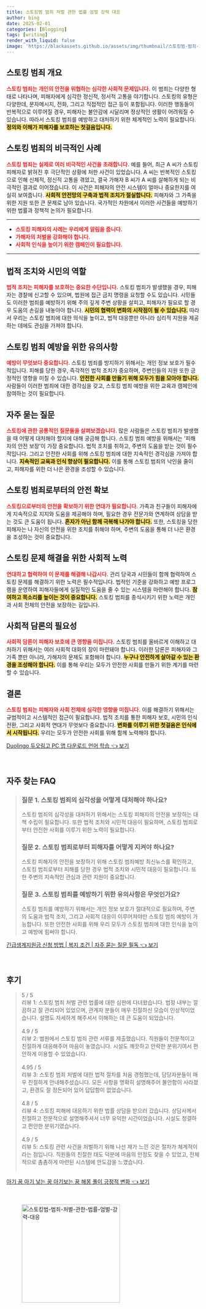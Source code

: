 ```yaml
---
title: 스토킹범 범죄 처벌 관한 법률 엄벌 강력 대응
author: bing
date: 2025-02-01
categories: [Blogging]
tags: [writing]
render_with_liquid: false
image: 'https://blackassets.github.io/assets/img/thumbnail/스토킹범-범죄-처벌-관한-법률-엄벌-강력-대응.webp'
---
```



<h2 id='스토킹 범죄 개요'>스토킹 범죄 개요</h2>

<p><b><span style="color: #ee2323;">스토킹 범죄는 개인의 안전을 위협하는 심각한 사회적 문제입니다.</span></b> 이 범죄는 다양한 형태로 나타나며, 피해자에게 심각한 정신적, 정서적 고통을 야기합니다. 스토킹의 유형은 다양한데, 문자메시지, 전화, 그리고 직접적인 접근 등이 포함됩니다. 이러한 행동들이 반복적으로 이루어질 경우, 피해자는 불안감에 시달리며 정상적인 생활이 어려워질 수 있습니다. 따라서 스토킹 범죄를 예방하고 대처하기 위한 체계적인 노력이 필요합니다. <b><span style="background-color: #ffe066;">정의와 이해가 피해자를 보호하는 첫걸음입니다.</span></b></p>

<h2 id='스토킹 범죄의 비극적인 사례'>스토킹 범죄의 비극적인 사례</h2>

<p><b><span style="color: #ee2323;">스토킹 범죄는 실제로 여러 비극적인 사건을 초래합니다.</span></b> 예를 들어, 최근 A 씨가 스토킹 피해자로 밝혀진 후 극단적인 상황에 처한 사건이 있었습니다. A 씨는 반복적인 스토킹으로 인해 신체적, 정신적 고통을 겪었고, 결국 가해자 B 씨가 A 씨를 살해하게 되는 비극적인 결과로 이어졌습니다. 이 사건은 피해자의 안전 시스템이 얼마나 중요한지를 여실히 보여줍니다. <b><span style="background-color: #ffe066;">사회적 안전망의 구축과 법적 조치가 절실합니다.</span></b> 피해자와 그 가족을 위한 지원 또한 큰 문제로 남아 있습니다. 국가적인 차원에서 이러한 사건들을 예방하기 위한 법률과 정책적 논의가 필요합니다.</p>

<hr />

<ul>
    <li><b><span style="color: #ee2323;">스토킹 피해자의 사례는 우리에게 알림을 줍니다.</span></b></li>
    <li><b><span style="color: #ee2323;">가해자의 처벌을 강화해야 합니다.</span></b></li>
    <li><b><span style="color: #ee2323;">사회적 인식을 높이기 위한 캠페인이 필요합니다.</span></b></li>
</ul>

<hr />

<h2 id='법적 조치와 시민의 역할'>법적 조치와 시민의 역할</h2>

<p><b><span style="color: #ee2323;">법적 조치는 피해자를 보호하는 중요한 수단입니다.</span></b> 스토킹 범죄가 발생했을 경우, 피해자는 경찰에 신고할 수 있으며, 법원에 접근 금지 명령을 요청할 수도 있습니다. 시민들도 이러한 범죄를 예방하기 위해 주의 깊게 주변 상황을 살피고, 피해자가 필요로 할 경우 도움의 손길을 내놓아야 합니다. <b><span style="background-color: #ffe066;">시민의 협력이 변화의 시작점이 될 수 있습니다.</span></b> 따라서 우리는 스토킹 범죄에 대한 의식을 높이고, 법적 대응뿐만 아니라 심리적 지원을 제공하는 데에도 관심을 가져야 합니다.</p>

<h2 id='스토킹 범죄 예방을 위한 유의사항'>스토킹 범죄 예방을 위한 유의사항</h2>

<p><b><span style="color: #ee2323;">예방이 무엇보다 중요합니다.</span></b> 스토킹 범죄를 방지하기 위해서는 개인 정보 보호가 필수적입니다. 피해를 당한 경우, 즉각적인 법적 조치가 중요하며, 주변인들의 지원 또한 긍정적인 영향을 미칠 수 있습니다. <b><span style="background-color: #ffe066;">안전한 사회를 만들기 위해 모두가 힘을 모아야 합니다.</span></b> 사람들이 이러한 범죄에 대한 경각심을 갖고, 스토킹 범죄 예방을 위한 교육과 캠페인에 참여하는 것이 필요합니다.</p>

<h2 id='자주 묻는 질문'>자주 묻는 질문</h2>

<p><b><span style="color: #ee2323;">스토킹에 관한 공통적인 질문들을 살펴보겠습니다.</span></b> 많은 사람들은 스토킹 범죄가 발생했을 때 어떻게 대처해야 할지에 대해 궁금해 합니다. 스토킹 범죄 예방을 위해서는 '피해자의 안전 보장'이 가장 중요합니다. 법적 조치를 취하고, 주변의 도움을 받는 것이 필수적입니다. 그리고 안전한 사회를 위해 스토킹 범죄에 대한 지속적인 경각심을 가져야 합니다. <b><span style="background-color: #ffe066;">지속적인 교육과 인식 향상이 필요합니다.</span></b> 이를 통해 스토킹 범죄의 낙인을 줄이고, 피해자를 위한 더 나은 환경을 조성할 수 있습니다.</p>

<h2 id='스토킹 범죄로부터의 안전 확보'>스토킹 범죄로부터의 안전 확보</h2>

<p><b><span style="color: #ee2323;">스토킹으로부터의 안전을 확보하기 위한 연대가 필요합니다.</span></b> 가족과 친구들이 피해자에게 지속적으로 지지와 도움을 제공해야 하며, 필요한 경우 전문가와 연계하여 상담을 받는 것도 큰 도움이 됩니다. <b><span style="background-color: #ffe066;">혼자가 아닌 함께 극복해 나가야 합니다.</span></b> 또한, 스토킹을 당한 피해자는 나 자신의 안전을 위한 조치를 취해야 하며, 주변의 도움을 통해 더 나은 환경을 조성하는 것이 중요합니다. </p>

<h2 id='스토킹 문제 해결을 위한 사회적 노력'>스토킹 문제 해결을 위한 사회적 노력</h2>

<p><b><span style="color: #ee2323;">연대하고 협력하여 이 문제를 해결해 나갑시다.</span></b> 관리 당국과 시민들이 함께 협력하여 스토킹 문제를 해결하기 위한 노력은 필수적입니다. 법적인 기준을 강화하고 예방 프로그램을 운영하여 피해자들에게 실질적인 도움을 줄 수 있는 시스템을 마련해야 합니다. <b><span style="background-color: #ffe066;">참여하고 목소리를 높이는 것이 중요합니다.</span></b> 스토킹 범죄를 종식시키기 위한 노력은 개인과 사회 전체의 안전을 보장하는 길입니다.</p>

<h2 id='사회적 담론의 필요성'>사회적 담론의 필요성</h2>

<p><b><span style="color: #ee2323;">사회적 담론이 피해자 보호에 큰 영향을 미칩니다.</span></b> 스토킹 범죄를 올바르게 이해하고 대처하기 위해서는 여러 사회적 대화의 장이 마련돼야 합니다. 이러한 담론은 피해자와 그 가족 뿐만 아니라, 가해자의 문제도 포함해야 합니다. <b><span style="background-color: #ffe066;">누구나 안전하게 살아갈 수 있는 환경을 조성해야 합니다.</span></b> 이를 통해 우리는 모두가 안전한 사회를 만들기 위한 계기를 마련할 수 있습니다.</p>

<h2 id='결론'>결론</h2>

<p><b><span style="color: #ee2323;">스토킹 범죄는 피해자와 사회 전체에 심각한 영향을 미칩니다.</span></b> 이를 해결하기 위해서는 규범적이고 시스템적인 접근이 필요합니다. 법적 조치를 통한 피해자 보호, 시민의 인식 전환, 그리고 사회적 연대가 무엇보다 중요합니다. <b><span style="background-color: #ffe066;">변화를 이루기 위한 첫걸음은 인식에서 시작됩니다.</span></b> 우리는 모두가 안전한 사회를 위해 함께 노력해야 합니다.</p>


<p><a class="click-button" title="Duolingo 듀오링고 PC 앱 다운로드 언어 학습" href="https://blackassets.github.io/posts/Duolingo-%EB%93%80%EC%98%A4%EB%A7%81%EA%B3%A0-PC-%EC%95%B1-%EB%8B%A4%EC%9A%B4%EB%A1%9C%EB%93%9C-%EC%96%B8%EC%96%B4-%ED%95%99%EC%8A%B5/" rel="dofollow">Duolingo 듀오링고 PC 앱 다운로드 언어 학습 👈 보기</a></p><br>
<h2 id='자주_찾는_FAQ'>자주 찾는 FAQ</h2>
<div itemscope="" itemtype="https://schema.org/FAQPage"> 
<blockquote> 
<div itemscope="" itemprop="mainEntity" itemtype="https://schema.org/Question"> 
<h3 itemprop="name">질문 1. 스토킹 범죄의 심각성을 어떻게 대처해야 하나요?</h3> 
<div itemscope="" itemprop="acceptedAnswer" itemtype="https://schema.org/Answer"> 
<span itemprop="text"> 
<p>스토킹 범죄의 심각성을 대처하기 위해서는 스토킹 피해자의 안전을 보장하는 대책 수립이 필요합니다. 또한 법적 조치와 시민적 대응이 필요하며, 스토킹 범죄로부터 안전한 사회를 이루기 위한 노력이 필요합니다.</p> 
</span> 
</div> 
</div> 

<div itemscope="" itemprop="mainEntity" itemtype="https://schema.org/Question"> 
<h3 itemprop="name">질문 2. 스토킹 범죄로부터 피해자를 어떻게 지켜야 하나요?</h3> 
<div itemscope="" itemprop="acceptedAnswer" itemtype="https://schema.org/Answer"> 
<span itemprop="text"> 
<p>스토킹 피해자의 안전을 보장하기 위해 스토킹 범죄예방 최신뉴스를 확인하고, 스토킹 범죄로부터 피해를 당한 경우 법적 조치와 시민적 대응이 필요합니다. 또한 주변의 지속적인 관심과 관련 지원이 중요합니다.</p> 
</span> 
</div> 
</div> 

<div itemscope="" itemprop="mainEntity" itemtype="https://schema.org/Question"> 
<h3 itemprop="name">질문 3. 스토킹 범죄를 예방하기 위한 유의사항은 무엇인가요?</h3> 
<div itemscope="" itemprop="acceptedAnswer" itemtype="https://schema.org/Answer"> 
<span itemprop="text"> 
<p>스토킹 범죄를 예방하기 위해서는 개인 정보 보호가 절대적으로 필요하며, 주변의 도움과 법적 조치, 그리고 사회적 대응이 이루어져야만 스토킹 범죄 예방이 가능합니다. 또한 안전한 사회를 위해 우리 모두가 스토킹 범죄에 대한 인식을 높이고 예방에 힘써야 합니다.</p> 
</span> 
</div> 
</div> 
</blockquote> 
</div>
<p><a class="click-button" title="긴급생계지원금 신청 방법 | 복지 조건 | 자주 묻는 질문 필독" href="https://blackassets.github.io/posts/%EA%B8%B4%EA%B8%89%EC%83%9D%EA%B3%84%EC%A7%80%EC%9B%90%EA%B8%88-%EC%8B%A0%EC%B2%AD-%EB%B0%A9%EB%B2%95-%EB%B3%B5%EC%A7%80-%EC%A1%B0%EA%B1%B4-%EC%9E%90%EC%A3%BC-%EB%AC%BB%EB%8A%94-%EC%A7%88%EB%AC%B8-%ED%95%84%EB%8F%85/" rel="dofollow">긴급생계지원금 신청 방법 | 복지 조건 | 자주 묻는 질문 필독 👈 보기</a></p><br>
<h2 id='후기'>후기</h2>
<div itemscope itemtype="https://schema.org/Product">
  <blockquote>
  <div itemprop="review" itemscope itemtype="https://schema.org/Review">
      <div itemprop="reviewRating" itemscope itemtype="https://schema.org/Rating"> <span itemprop="ratingValue">5</span> / <span itemprop="bestRating">5</span> </div>
      <span itemprop="reviewBody">리뷰 1: 스토킹 범죄 처벌 관련 법률에 대한 심판에 다녀왔습니다. 법정 내부는 깔끔하고 잘 관리되어 있었으며, 관계자 분들이 매우 친절하신 모습이 인상적이었습니다. 설명도 자세하게 해주셔서 이해하는 데 큰 도움이 되었습니다.</span>
  </div>
  <br>
  <div itemprop="review" itemscope itemtype="https://schema.org/Review">
      <div itemprop="reviewRating" itemscope itemtype="https://schema.org/Rating"> <span itemprop="ratingValue">4.9</span> / <span itemprop="bestRating">5</span> </div>
      <span itemprop="reviewBody">리뷰 2: 법원에서 스토킹 범죄 관련 서류를 제출했습니다. 직원들이 전문적이고 친절하게 대응해주어 마음이 놓였습니다. 시설도 깨끗하고 안락한 분위기여서 편안하게 이용할 수 있었습니다.</span>
  </div>
  <br>
  <div itemprop="review" itemscope itemtype="https://schema.org/Review">
      <div itemprop="reviewRating" itemscope itemtype="https://schema.org/Rating"> <span itemprop="ratingValue">4.95</span> / <span itemprop="bestRating">5</span> </div>
      <span itemprop="reviewBody">리뷰 3: 스토킹 범죄 처벌에 대한 법적 절차를 처음 경험했는데, 담당자분들이 매우 친절하게 안내해주셨습니다. 모든 사항을 명확히 설명해주어 불안함이 사라졌고, 환경도 잘 정돈되어 있어 답답함이 없었습니다.</span>
  </div>
  <br>
  <div itemprop="review" itemscope itemtype="https://schema.org/Review">
      <div itemprop="reviewRating" itemscope itemtype="https://schema.org/Rating"> <span itemprop="ratingValue">4.8</span> / <span itemprop="bestRating">5</span> </div>
      <span itemprop="reviewBody">리뷰 4: 스토킹 피해에 대응하기 위한 법률 상담을 받으러 갔습니다. 상담사께서 친절하고 전문적으로 설명해주셔서 너무 유익한 시간이었습니다. 시설도 청결하고 편안한 분위기였습니다.</span>
  </div>
  <br>
  <div itemprop="review" itemscope itemtype="https://schema.org/Review">
      <div itemprop="reviewRating" itemscope itemtype="https://schema.org/Rating"> <span itemprop="ratingValue">4.9</span> / <span itemprop="bestRating">5</span> </div>
      <span itemprop="reviewBody">리뷰 5: 스토킹 관련 사건을 처벌하기 위해 나선 제가 느낀 것은 절차가 체계적이라는 점입니다. 직원들의 친절한 태도 덕분에 마음의 안정도 찾을 수 있었고, 전체적으로 촘촘하게 마련된 시스템에 안도감을 느꼈습니다.</span>
  </div>
  <br>
  </blockquote>
</div>
<p><a class="click-button" title="아기 꿈 아기 낳는 꿈 아기보는 꿈 해몽 풀이 긍정적 변화" href="https://blackassets.github.io/posts/%EC%95%84%EA%B8%B0-%EA%BF%88-%EC%95%84%EA%B8%B0-%EB%82%B3%EB%8A%94-%EA%BF%88-%EC%95%84%EA%B8%B0%EB%B3%B4%EB%8A%94-%EA%BF%88-%ED%95%B4%EB%AA%BD-%ED%92%80%EC%9D%B4-%EA%B8%8D%EC%A0%95%EC%A0%81-%EB%B3%80%ED%99%94/" rel="dofollow">아기 꿈 아기 낳는 꿈 아기보는 꿈 해몽 풀이 긍정적 변화 👈 보기</a></p><br>
<figure class="image"><img src="https://blackassets.github.io/assets/img/thumbnail/스토킹범-범죄-처벌-관한-법률-엄벌-강력-대응.webp" alt="스토킹범-범죄-처벌-관한-법률-엄벌-강력-대응" width="256" height="256"></figure>